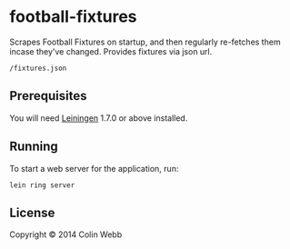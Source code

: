 # football-fixtures

Scrapes Football Fixtures on startup, and then regularly re-fetches them incase they've changed.
Provides fixtures via json url.

    /fixtures.json

## Prerequisites

You will need [Leiningen][1] 1.7.0 or above installed.

[1]: https://github.com/technomancy/leiningen

## Running

To start a web server for the application, run:

    lein ring server

## License

Copyright © 2014 Colin Webb
